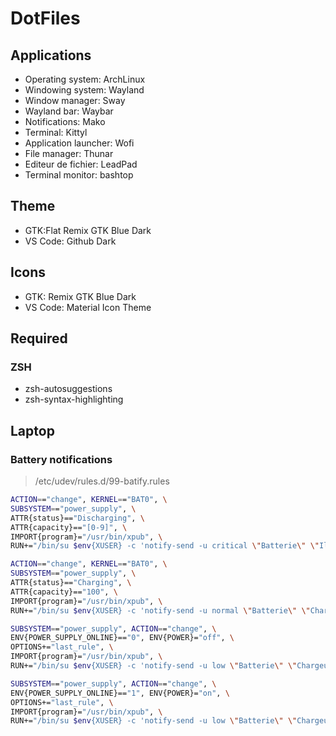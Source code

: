 # DotFiles 

## Applications

- Operating system: ArchLinux
- Windowing system: Wayland
- Window manager: Sway
- Wayland bar: Waybar
- Notifications: Mako
- Terminal: Kittyl
- Application launcher: Wofi
- File manager: Thunar
- Editeur de fichier: LeadPad
- Terminal monitor: bashtop

## Theme

- GTK:Flat Remix GTK Blue Dark
- VS Code: Github Dark

## Icons

- GTK: Remix GTK Blue Dark
- VS Code: Material Icon Theme

## Required

### ZSH

- zsh-autosuggestions 
- zsh-syntax-highlighting

## Laptop

### Battery notifications 

>/etc/udev/rules.d/99-batify.rules

```bash
ACTION=="change", KERNEL=="BAT0", \
SUBSYSTEM=="power_supply", \
ATTR{status}=="Discharging", \
ATTR{capacity}=="[0-9]", \
IMPORT{program}="/usr/bin/xpub", \
RUN+="/bin/su $env{XUSER} -c 'notify-send -u critical \"Batterie\" \"Il reste $attr{capacity}%\"'"

ACTION=="change", KERNEL=="BAT0", \
SUBSYSTEM=="power_supply", \
ATTR{status}=="Charging", \
ATTR{capacity}=="100", \
IMPORT{program}="/usr/bin/xpub", \
RUN+="/bin/su $env{XUSER} -c 'notify-send -u normal \"Batterie\" \"Charge terminé !\"'"

SUBSYSTEM=="power_supply", ACTION=="change", \
ENV{POWER_SUPPLY_ONLINE}=="0", ENV{POWER}="off", \
OPTIONS+="last_rule", \
IMPORT{program}="/usr/bin/xpub", \
RUN+="/bin/su $env{XUSER} -c 'notify-send -u low \"Batterie\" \"Chargeur débranché !\"'"

SUBSYSTEM=="power_supply", ACTION=="change", \
ENV{POWER_SUPPLY_ONLINE}=="1", ENV{POWER}="on", \
OPTIONS+="last_rule", \
IMPORT{program}="/usr/bin/xpub", \
RUN+="/bin/su $env{XUSER} -c 'notify-send -u low \"Batterie\" \"Chargeur branché !\"'"
```
